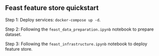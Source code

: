 ## Feast feature store quickstart

Step 1: Deploy services: `docker-compose up -d`.

Step 2: Following the `feast_data_preparation.ipynb` notebook to prepare dataset.

Step 3: Following the `feast_infrastructure.ipynb` notebook to deploy feature store.
